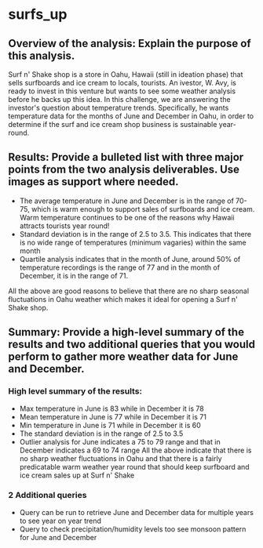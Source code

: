 # surfs_up

## Overview of the analysis: Explain the purpose of this analysis.
Surf n' Shake shop is a store in Oahu, Hawaii (still in ideation phase) that sells surfboards and ice cream to locals, tourists. An ivestor, W. Avy, is ready to invest in this venture but wants to see some weather analysis before he backs up this idea. 
In this challenge, we are answering the investor's question about temperature trends. Specifically, he wants temperature data for the months of June and December in Oahu, in order to determine if the surf and ice cream shop business is sustainable year-round.

## Results: Provide a bulleted list with three major points from the two analysis deliverables. Use images as support where needed.
* The average temperature in June and December is in the range of 70-75, which is warm enough to support sales of surfboards and ice cream. Warm temperature continues to be one of the reasons why Hawaii attracts tourists year round!
* Standard deviation is in the range of 2.5 to 3.5. This indicates that there is no wide range of temperatures (minimum vagaries) within the same month
* Quartile analysis indicates that in the month of June, around 50% of temperature recordings is the range of 77 and in the month of December, it is in the range of 71. 

All the above are good reasons to believe that there are no sharp seasonal fluctuations in Oahu weather which makes it ideal for opening a Surf n' Shake shop.

## Summary: Provide a high-level summary of the results and two additional queries that you would perform to gather more weather data for June and December.
### High level summary of the results:
* Max temperature in June is 83 while in December it is 78
* Mean temperature in June is 77 while in December it is 71
* Min temperature in June is 71 while in December it is 60
* The standard deviation is in the range of 2.5 to 3.5
* Outlier analysis for June indicates a 75 to 79 range and that in December indicates a 69 to 74 range
All the above indicate that there is no sharp weather fluctuations in Oahu and that there is a fairly predicatable warm weather year round that should keep surfboard and ice cream sales up at Surf n' Shake

### 2 Additional queries
* Query can be run to retrieve June and December data for multiple years to see year on year trend
* Query to check precipitation/humidity levels too see monsoon pattern for June and December 

